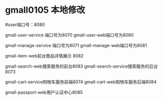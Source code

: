 # gmall0105 本地修改

#user端口号：8080

gmall-user-service 端口号为8070
gmall-user-web端口号为8080

gmall-manage-service 端口号为8071
gmall-manage-web端口号为8081

gmall-item-web前台商品详情展示 8082

gmall-search-web搜索服务的前台8083
gmall-search-service搜索服务的后台8073

gmall-cart-service购物车服务前端8074
gmall-cart-web购物车服务后端8084

gmall-passport-web用户认证中心8085